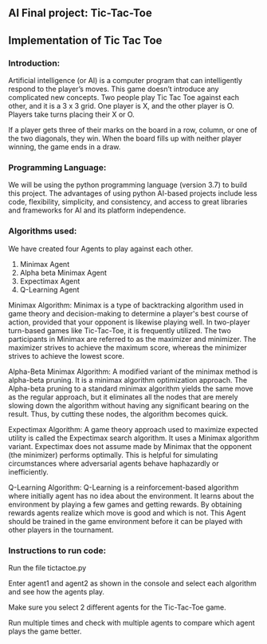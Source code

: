 ## AI Final project: Tic-Tac-Toe 

## Implementation of Tic Tac Toe 

### Introduction:

Artificial intelligence (or AI) is a computer program that can intelligently respond to the player’s moves. This game doesn’t introduce any complicated new concepts. 
Two people play Tic Tac Toe against each other, and it is a 3 x 3 grid. One player is X, and the other player is O. Players take turns placing their X or O. 

If a player gets three of their marks on the board in a row, column, or one of the two diagonals, they win. When the board fills up with neither player winning, the game ends in a draw.

### Programming Language:

We will be using the python programming language (version 3.7) to build this project. The advantages of using python AI-based projects include less code, flexibility, simplicity, and consistency, and access to great libraries and frameworks for AI and its platform independence. 

### Algorithms used:

We have created four Agents to play against each other.
1. Minimax Agent
2. Alpha beta Minimax Agent
3. Expectimax Agent
4. Q-Learning Agent

Minimax Algorithm: Minimax is a type of backtracking algorithm used in game theory and decision-making to determine a player's best course of action, provided that your opponent is likewise playing well. In two-player turn-based games like Tic-Tac-Toe, it is frequently utilized. The two participants in Minimax are referred to as the maximizer and minimizer. The maximizer strives to achieve the maximum score, whereas the minimizer strives to achieve the lowest score.

Alpha-Beta Minimax Algorithm: A modified variant of the minimax method is alpha-beta pruning. It is a minimax algorithm optimization approach. The Alpha-beta pruning to a standard minimax algorithm yields the same move as the regular approach, but it eliminates all the nodes that are merely slowing down the algorithm without having any significant bearing on the result. Thus, by cutting these nodes, the algorithm becomes quick. 

Expectimax Algorithm: A game theory approach used to maximize expected utility is called the Expectimax search algorithm. It uses a Minimax algorithm variant. Expectimax does not assume made by Minimax that the opponent (the minimizer) performs optimally. This is helpful for simulating circumstances where adversarial agents behave haphazardly or inefficiently.

Q-Learning Algorithm: Q-Learning is a reinforcement-based algorithm where initially agent has no idea about the environment. It learns about the environment by playing a few games and getting rewards. By obtaining rewards agents realize which move is good and which is not. This Agent should be trained in the game environment before it can be played with other players in the tournament.

### Instructions to run code:

Run the file tictactoe.py 

Enter agent1 and agent2 as shown in the console and select each algorithm and see how the agents play.

Make sure you select 2 different agents for the Tic-Tac-Toe game.

Run multiple times and check with multiple agents to compare which agent plays the game better.
